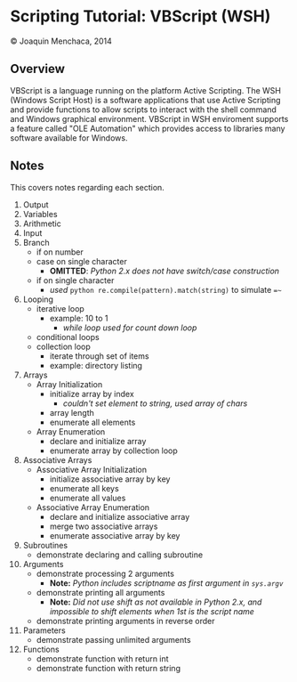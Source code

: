 # Scripting Tutorial: VBScript (WSH)

© Joaquin Menchaca, 2014

## Overview

VBScript is a language running on the platform Active Scripting. The WSH (Windows Script Host) is a software applications that use Active Scripting and provide functions to allow scripts to interact with the shell command and Windows graphical environment. VBScript in WSH enviroment supports a feature called "OLE Automation" which provides access to libraries many software available for Windows.

## Notes 

This covers notes regarding each section.

1. Output
2. Variables
3. Arithmetic
4. Input
5. Branch
   * if on number
   * case on single character
     * **OMITTED**: *Python 2.x does not have switch/case construction* 
   * if on single character
     * *used* ```python re.compile(pattern).match(string)``` to simulate ```=~``` 
6. Looping
   * iterative loop 
      * example: 10 to 1
        * *while loop used for count down loop* 
   * conditional loops
   * collection loop
      * iterate through set of items 
      * example: directory listing
7. Arrays
   * Array Initialization
      * initialize array by index
        * *couldn't set element to string, used array of chars* 
      * array length
      * enumerate all elements
   * Array Enumeration 
      * declare and initialize array
      * enumerate array by collection loop
8. Associative Arrays
   * Associative Array Initialization
      * initialize associative array by key
      * enumerate all keys
      * enumerate all values
   * Associative Array Enumeration
      * declare and initialize associative array
      * merge two associative arrays
      * enumerate associative array by key
9. Subroutines
   * demonstrate declaring and calling subroutine
10. Arguments
    * demonstrate processing 2 arguments
      * **Note:** *Python includes scriptname as first argument in ```sys.argv```*
    * demonstrate printing all arguments
      * **Note:** *Did not use shift as not available in Python 2.x, and impossible to shift elements when 1st is the script name* 
    * demonstrate printing arguments in reverse order
11. Parameters
    * demonstrate passing unlimited arguments
12. Functions
    * demonstrate function with return int
    * demonstrate function with return string

